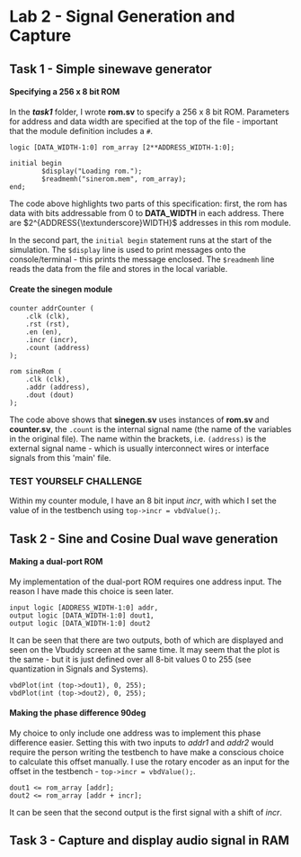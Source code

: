 # Lab 2 - Signal Generation and Capture
## Task 1 - Simple sinewave generator
#### Specifying a 256 x 8 bit ROM
In the ***task1*** folder, I wrote **rom.sv** to specify a 256 x 8 bit ROM. Parameters for address and data width are specified at the top of the file - important that the module definition includes a `#`.
```
logic [DATA_WIDTH-1:0] rom_array [2**ADDRESS_WIDTH-1:0];

initial begin
        $display("Loading rom.");
        $readmemh("sinerom.mem", rom_array);
end;
```

The code above highlights two parts of this specification: first, the rom has data with bits addressable from 0 to **DATA_WIDTH** in each address. There are $2^{ADDRESS{\textunderscore}WIDTH}$ addresses in this rom module.

In the second part, the `initial begin` statement runs at the start of the simulation. The `$display` line is used to print messages onto the console/terminal - this prints the message enclosed. The `$readmemh` line reads the data from the file and stores in the local variable. 

#### Create the sinegen module
```
counter addrCounter (
    .clk (clk),
    .rst (rst),
    .en (en),
    .incr (incr),
    .count (address)
);

rom sineRom (
    .clk (clk),
    .addr (address),
    .dout (dout)
);
```
The code above shows that **sinegen.sv** uses instances of **rom.sv** and **counter.sv**, the `.count` is the internal signal name (the name of the variables in the original file).
The name within the brackets, i.e. `(address)` is the external signal name - which is usually interconnect wires or interface signals from this 'main' file.

### TEST YOURSELF CHALLENGE
Within my counter module, I have an 8 bit input *incr*, with which I set the value of in the testbench using `top->incr = vbdValue();`.

## Task 2 - Sine and Cosine Dual wave generation
#### Making a dual-port ROM
My implementation of the dual-port ROM requires one address input. The reason I have made this choice is seen later.
```
input logic [ADDRESS_WIDTH-1:0] addr,
output logic [DATA_WIDTH-1:0] dout1,
output logic [DATA_WIDTH-1:0] dout2
```
It can be seen that there are two outputs, both of which are displayed and seen on the Vbuddy screen at the same time. It may seem that the plot is the same - but it is just defined over all 8-bit values 0 to 255 (see quantization in Signals and Systems).
```
vbdPlot(int (top->dout1), 0, 255);
vbdPlot(int (top->dout2), 0, 255);
```
#### Making the phase difference 90deg
My choice to only include one address was to implement this phase difference easier. Setting this with two inputs to *addr1* and *addr2* would require the person writing the testbench to have make a conscious choice to calculate this offset manually. I use the rotary encoder as an input for the offset in the testbench - `top->incr = vbdValue();`.
```
dout1 <= rom_array [addr];
dout2 <= rom_array [addr + incr];
```
It can be seen that the second output is the first signal with a shift of *incr*.

## Task 3 - Capture and display audio signal in RAM

